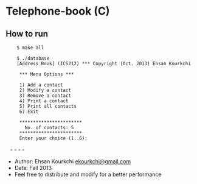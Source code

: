 # Telephone-book (C)

## How to run

        $ make all

        $ ./database
        [Address Book] (ICS212) *** Copyright (Oct. 2013) Ehsan Kourkchi

         *** Menu Options ***

         1) Add a contact
         2) Modify a contact
         3) Remove a contact
         4) Print a contact
         5) Print all contacts
         6) Exit

         ***********************
           No. of contacts: 5
         ***********************
         Enter your choice (1..6):  



   - - - -
   
 * Author: Ehsan Kourkchi <ekourkchi@gmail.com>
 * Date: Fall 2013
 * Feel free to distribute and modify for a better performance
